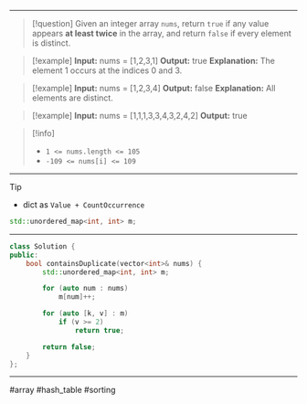 ___
> [!question] 
> Given an integer array `nums`, return `true` if any value appears **at least twice** in the array, and return `false` if every element is distinct. 

> [!example] 
> **Input:** nums = [1,2,3,1]
**Output:** true
**Explanation:**
The element 1 occurs at the indices 0 and 3. 

> [!example] 
> **Input:** nums = [1,2,3,4]
**Output:** false
**Explanation:**
All elements are distinct. 

> [!example] 
> **Input:** nums = [1,1,1,3,3,4,3,2,4,2]
**Output:** true

> [!info] 
> - `1 <= nums.length <= 105`
> - `-109 <= nums[i] <= 109` 

___

> [!tip] 
> - dict as `Value + CountOccurrence` 
> ```cpp
> std::unordered_map<int, int> m;
> ```

___

```cpp
class Solution {
public:
    bool containsDuplicate(vector<int>& nums) {
        std::unordered_map<int, int> m;

        for (auto num : nums)
            m[num]++;

        for (auto [k, v] : m)
            if (v >= 2)
                return true;

        return false;
    }
};
```

___

#array #hash_table #sorting 
